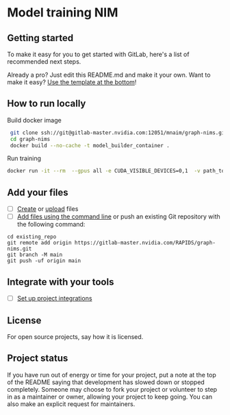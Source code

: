 # Model training NIM


## Getting started

To make it easy for you to get started with GitLab, here's a list of recommended next steps.

Already a pro? Just edit this README.md and make it your own. Want to make it easy? [Use the template at the bottom](#editing-this-readme)!

## How to run locally

Build docker image
```sh
 git clone ssh://git@gitlab-master.nvidia.com:12051/mnaim/graph-nims.git
 cd graph-nims
 docker build --no-cache -t model_builder_container .
 ```

Run training
 ```sh
 docker run -it --rm  --gpus all -e CUDA_VISIBLE_DEVICES=0,1  -v path_to_data_dir:/data  -v path_to_train_config_json_file:/app/config.json model_builder_container --config /app/config.json
```
## Add your files

- [ ] [Create](https://docs.gitlab.com/ee/user/project/repository/web_editor.html#create-a-file) or [upload](https://docs.gitlab.com/ee/user/project/repository/web_editor.html#upload-a-file) files
- [ ] [Add files using the command line](https://docs.gitlab.com/ee/gitlab-basics/add-file.html#add-a-file-using-the-command-line) or push an existing Git repository with the following command:

```
cd existing_repo
git remote add origin https://gitlab-master.nvidia.com/RAPIDS/graph-nims.git
git branch -M main
git push -uf origin main
```

## Integrate with your tools

- [ ] [Set up project integrations](https://gitlab-master.nvidia.com/RAPIDS/graph-nims/-/settings/integrations)


## License
For open source projects, say how it is licensed.

## Project status
If you have run out of energy or time for your project, put a note at the top of the README saying that development has slowed down or stopped completely. Someone may choose to fork your project or volunteer to step in as a maintainer or owner, allowing your project to keep going. You can also make an explicit request for maintainers.
